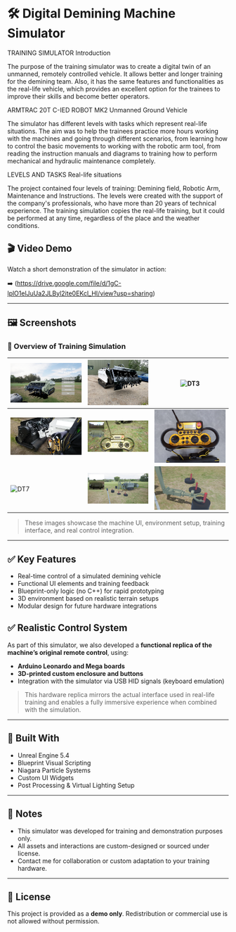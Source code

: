 # 🛠️ Digital Demining Machine Simulator

TRAINING SIMULATOR
Introduction

The purpose of the training simulator was to create a digital twin of an unmanned, remotely controlled vehicle. It allows better and longer training for the demining team. Also, it has the same features and functionalities as the real-life vehicle, which provides an excellent option for the trainees to improve their skills and become better operators.

ARMTRAC 20T C-IED ROBOT MK2
Unmanned Ground Vehicle

The simulator has different levels with tasks which represent real-life situations. The aim was to help the trainees practice more hours working with the machines and going through different scenarios, from learning how to control the basic movements to working with the robotic arm tool, from reading the instruction manuals and diagrams to training how to perform mechanical and hydraulic maintenance completely.

LEVELS AND TASKS
Real-life situations

The project contained four levels of training: Demining field, Robotic Arm, Maintenance and Instructions. The levels were created with the support of the company's professionals, who have more than 20 years of technical experience. The training simulation copies the real-life training, but it could be performed at any time, regardless of the place and the weather conditions.

## 🎬 Video Demo

Watch a short demonstration of the simulator in action:

➡️ (https://drive.google.com/file/d/1gC-lplO1elJuUa2JLByl2ite0EKcl_HI/view?usp=sharing)

---

## 🖼️ Screenshots

### 🧭 Overview of Training Simulation

| ![DT1](DemoPictures/DT1.png) | ![DT2](DemoPictures/DT2.jpg) | ![DT3](DemoPictures/DT3.png) |
|-----------------------------|-----------------------------|-----------------------------|
| ![DT4](DemoPictures/DT4.png) | ![DT5](DemoPictures/DT5.png) | ![DT6](DemoPictures/DT6.jpg) |
| ![DT7](DemoPictures/DT7.png) | ![DT8](DemoPictures/DT8.png) | ![DT9](DemoPictures/DT9.png) |

> These images showcase the machine UI, environment setup, training interface, and real control integration.

---

## ✅ Key Features

- Real-time control of a simulated demining vehicle
- Functional UI elements and training feedback
- Blueprint-only logic (no C++) for rapid prototyping
- 3D environment based on realistic terrain setups
- Modular design for future hardware integrations

## ✅ Realistic Control System

As part of this simulator, we also developed a **functional replica of the machine’s original remote control**, using:

- **Arduino Leonardo and Mega boards**
- **3D-printed custom enclosure and buttons**
- Integration with the simulator via USB HID signals (keyboard emulation)

> This hardware replica mirrors the actual interface used in real-life training and enables a fully immersive experience when combined with the simulation.

---

## 🧰 Built With

- Unreal Engine 5.4
- Blueprint Visual Scripting
- Niagara Particle Systems
- Custom UI Widgets
- Post Processing & Virtual Lighting Setup

---

## 📌 Notes

- This simulator was developed for training and demonstration purposes only.
- All assets and interactions are custom-designed or sourced under license.
- Contact me for collaboration or custom adaptation to your training hardware.

---

## 📃 License

This project is provided as a **demo only**. Redistribution or commercial use is not allowed without permission.
